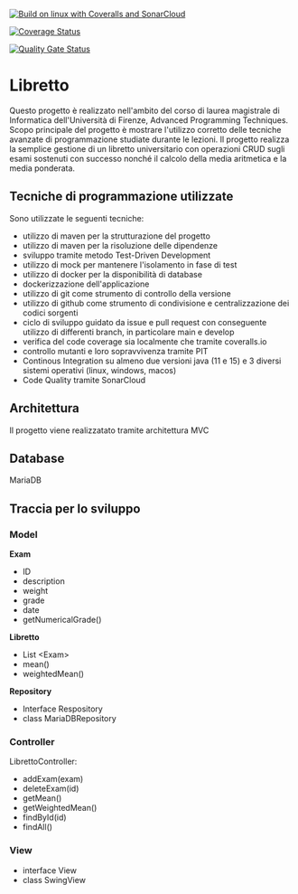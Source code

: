 [![Build on linux with Coveralls and SonarCloud](https://github.com/MassimilianoMancini/libretto/actions/workflows/linux.yaml/badge.svg)](https://github.com/MassimilianoMancini/libretto/actions/workflows/linux.yaml)

[![Coverage Status](https://coveralls.io/repos/github/MassimilianoMancini/libretto/badge.svg?branch=main)](https://coveralls.io/github/MassimilianoMancini/libretto?branch=main)

[![Quality Gate Status](https://sonarcloud.io/api/project_badges/measure?project=MassimilianoMancini_libretto&metric=alert_status)](https://sonarcloud.io/dashboard?id=MassimilianoMancini_libretto)



# Libretto
Questo progetto è realizzato nell'ambito del corso di laurea magistrale di Informatica dell'Università di Firenze, Advanced Programming Techniques. Scopo principale del progetto è mostrare l'utilizzo corretto delle tecniche avanzate di programmazione studiate durante le lezioni. Il progetto realizza la semplice gestione di un libretto universitario con operazioni CRUD sugli esami sostenuti con successo nonché il calcolo della media aritmetica e la media ponderata.

## Tecniche di programmazione utilizzate
Sono utilizzate le seguenti tecniche:
- utilizzo di maven per la strutturazione del progetto
- utilizzo di maven per la risoluzione delle dipendenze
- sviluppo tramite metodo Test-Driven Development
- utilizzo di mock per mantenere l'isolamento in fase di test
- utilizzo di docker per la disponibilità di database
- dockerizzazione dell'applicazione
- utilizzo di git come strumento di controllo della versione
- utilizzo di github come strumento di condivisione e centralizzazione dei codici sorgenti
- ciclo di sviluppo guidato da issue e pull request con conseguente utilizzo di differenti branch, in particolare main e develop
- verifica del code coverage sia localmente che tramite coveralls.io
- controllo mutanti e loro sopravvivenza tramite PIT
- Continous Integration su almeno due versioni java (11 e 15) e 3 diversi sistemi operativi (linux, windows, macos)
- Code Quality tramite SonarCloud

## Architettura
Il progetto viene realizzatato tramite architettura MVC

## Database
MariaDB

## Traccia per lo sviluppo
### Model
**Exam**
- ID
- description
- weight
- grade
- date
- getNumericalGrade()

**Libretto**
- List \<Exam\>
- mean()
- weightedMean()

**Repository**
- Interface Respository
- class MariaDBRepository


### Controller
LibrettoController: 
- addExam(exam)
- deleteExam(id)
- getMean()
- getWeightedMean()
- findById(id)
- findAll()

### View
- interface View
- class SwingView
